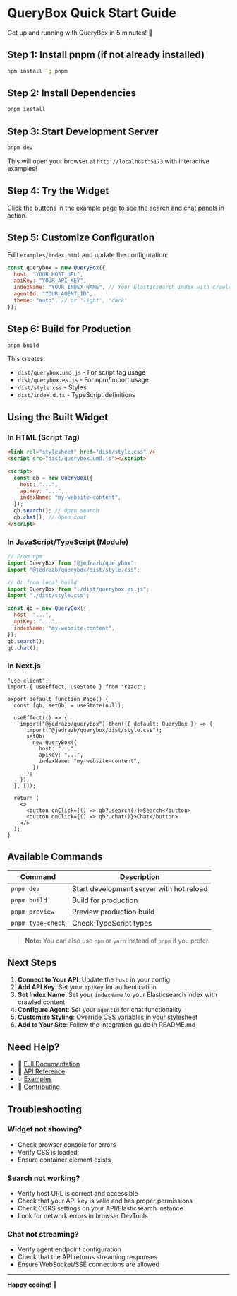 # QueryBox Quick Start Guide

Get up and running with QueryBox in 5 minutes! 🚀

## Step 1: Install pnpm (if not already installed)

```bash
npm install -g pnpm
```

## Step 2: Install Dependencies

```bash
pnpm install
```

## Step 3: Start Development Server

```bash
pnpm dev
```

This will open your browser at `http://localhost:5173` with interactive examples!

## Step 4: Try the Widget

Click the buttons in the example page to see the search and chat panels in action.

## Step 5: Customize Configuration

Edit `examples/index.html` and update the configuration:

```javascript
const querybox = new QueryBox({
  host: "YOUR_HOST_URL",
  apiKey: "YOUR_API_KEY",
  indexName: "YOUR_INDEX_NAME", // Your Elasticsearch index with crawled content
  agentId: "YOUR_AGENT_ID",
  theme: "auto", // or 'light', 'dark'
});
```

## Step 6: Build for Production

```bash
pnpm build
```

This creates:

- `dist/querybox.umd.js` - For script tag usage
- `dist/querybox.es.js` - For npm/import usage
- `dist/style.css` - Styles
- `dist/index.d.ts` - TypeScript definitions

## Using the Built Widget

### In HTML (Script Tag)

```html
<link rel="stylesheet" href="dist/style.css" />
<script src="dist/querybox.umd.js"></script>

<script>
  const qb = new QueryBox({
    host: "...",
    apiKey: "...",
    indexName: "my-website-content",
  });
  qb.search(); // Open search
  qb.chat(); // Open chat
</script>
```

### In JavaScript/TypeScript (Module)

```javascript
// From npm
import QueryBox from "@jedrazb/querybox";
import "@jedrazb/querybox/dist/style.css";

// Or from local build
import QueryBox from "./dist/querybox.es.js";
import "./dist/style.css";

const qb = new QueryBox({
  host: "...",
  apiKey: "...",
  indexName: "my-website-content",
});
qb.search();
qb.chat();
```

### In Next.js

```tsx
"use client";
import { useEffect, useState } from "react";

export default function Page() {
  const [qb, setQb] = useState(null);

  useEffect(() => {
    import("@jedrazb/querybox").then(({ default: QueryBox }) => {
      import("@jedrazb/querybox/dist/style.css");
      setQb(
        new QueryBox({
          host: "...",
          apiKey: "...",
          indexName: "my-website-content",
        })
      );
    });
  }, []);

  return (
    <>
      <button onClick={() => qb?.search()}>Search</button>
      <button onClick={() => qb?.chat()}>Chat</button>
    </>
  );
}
```

## Available Commands

| Command           | Description                              |
| ----------------- | ---------------------------------------- |
| `pnpm dev`        | Start development server with hot reload |
| `pnpm build`      | Build for production                     |
| `pnpm preview`    | Preview production build                 |
| `pnpm type-check` | Check TypeScript types                   |

> **Note:** You can also use `npm` or `yarn` instead of `pnpm` if you prefer.

## Next Steps

1. **Connect to Your API**: Update the `host` in your config
2. **Add API Key**: Set your `apiKey` for authentication
3. **Set Index Name**: Set your `indexName` to your Elasticsearch index with crawled content
4. **Configure Agent**: Set your `agentId` for chat functionality
5. **Customize Styling**: Override CSS variables in your stylesheet
6. **Add to Your Site**: Follow the integration guide in README.md

## Need Help?

- 📖 [Full Documentation](README.md)
- 🔧 [API Reference](README.md#api-reference)
- 💡 [Examples](examples/)
- 🤝 [Contributing](CONTRIBUTING.md)

## Troubleshooting

### Widget not showing?

- Check browser console for errors
- Verify CSS is loaded
- Ensure container element exists

### Search not working?

- Verify host URL is correct and accessible
- Check that your API key is valid and has proper permissions
- Check CORS settings on your API/Elasticsearch instance
- Look for network errors in browser DevTools

### Chat not streaming?

- Verify agent endpoint configuration
- Check that the API returns streaming responses
- Ensure WebSocket/SSE connections are allowed

---

**Happy coding!** 🎉
